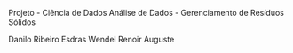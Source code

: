 Projeto - Ciência de Dados
Análise de Dados - Gerenciamento de Resíduos Sólidos

Danilo Ribeiro
Esdras Wendel
Renoir Auguste

